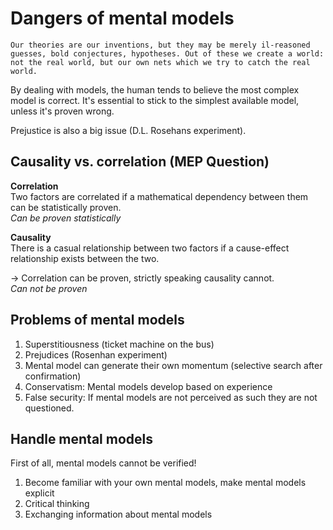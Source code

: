# Dangers of mental models

    Our theories are our inventions, but they may be merely il-reasoned guesses, bold conjectures, hypotheses. Out of these we create a world: not the real world, but our own nets which we try to catch the real world.

By dealing with models, the human tends to believe the most complex model is correct. It's essential to stick to the simplest available model, unless it's proven wrong.

Prejustice is also a big issue (D.L. Rosehans experiment).

## Causality vs. correlation (MEP Question)

__Correlation__  
Two factors are correlated if a mathematical dependency between them can be statistically proven.\
*Can be proven statistically*

__Causality__  
There is a casual relationship between two factors if a cause-effect relationship exists between the two.

-> Correlation can be proven, strictly speaking causality cannot.\
*Can not be proven*

## Problems of mental models

1. Superstitiousness (ticket machine on the bus)
1. Prejudices (Rosenhan experiment)
1. Mental model can generate their own momentum (selective search after confirmation)
1. Conservatism: Mental models develop based on experience
1. False security: If mental models are not perceived as such they are not questioned.

## Handle mental models

First of all, mental models cannot be verified!

1. Become familiar with your own mental models, make mental models explicit
1. Critical thinking
1. Exchanging information about mental models
